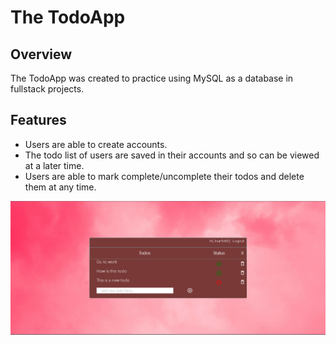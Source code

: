 # The TodoApp

## Overview
The TodoApp was created to practice using MySQL as a database in fullstack projects.

## Features
- Users are able to create accounts.
- The todo list of users are saved in their accounts and so can be viewed at a later time.
- Users are able to mark complete/uncomplete their todos and delete them at any time.


![App Screenshot](/todo_client/public/Img/todoapp.png?raw=true "TodoApp Screenshot")
